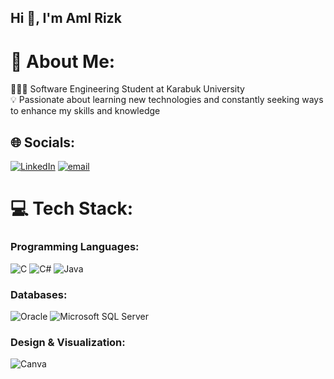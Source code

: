## Hi 👋, I'm Aml Rizk

# 💫 About Me:
👩🏻‍💻 Software Engineering Student at Karabuk University<br>💡 Passionate about learning new technologies and constantly seeking ways to enhance my skills and knowledge


## 🌐 Socials:
[![LinkedIn](https://img.shields.io/badge/LinkedIn-0077B5.svg?style=flat-square&logo=linkedin&logoColor=white)](https://www.linkedin.com/in/aml-rizk-b5547530a/) [![email](https://img.shields.io/badge/Email-D14836?logo=gmail&logoColor=white)](mailto:amlrizk03@gmail.com)






# 💻 Tech Stack:

### Programming Languages:
![C](https://img.shields.io/badge/C-%2300599C.svg?style=flat-square&logo=c&logoColor=white)
![C#](https://img.shields.io/badge/c%23-%23239120.svg?style=flat-square&logo=csharp&logoColor=white)
![Java](https://img.shields.io/badge/java-%23ED8B00.svg?style=flat-square&logo=openjdk&logoColor=white)



### Databases:
![Oracle](https://img.shields.io/badge/Oracle-F80000.svg?style=flat-square&logo=oracle&logoColor=white)
![Microsoft SQL Server](https://img.shields.io/badge/Microsoft%20SQL%20Server-CC2927.svg?style=flat-square&logo=microsoft%20sql%20server&logoColor=white)



### Design & Visualization:
![Canva](https://img.shields.io/badge/Canva-%230080FF.svg?style=flat-square&logo=Canva&logoColor=white)








